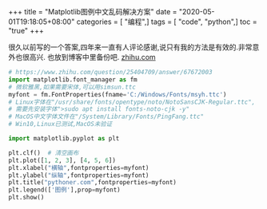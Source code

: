 +++
title = "Matplotlib图例中文乱码解决方案"
date = "2020-05-01T19:18:05+08:00"
categories = [ "编程",]
tags = [ "code", "python",]
toc = "true"
+++


很久以前写的一个答案,四年来一直有人评论感谢,说只有我的方法是有效的.非常意外也很高兴. 也放到博客中里备份吧.
[zhihu.com](https://www.zhihu.com/question/25404709/answer/67672003)

```python
# https://www.zhihu.com/question/25404709/answer/67672003
import matplotlib.font_manager as fm
# 微软雅黑,如果需要宋体,可以用simsun.ttc
myfont = fm.FontProperties(fname='C:/Windows/Fonts/msyh.ttc')
# Linux字体在"/usr/share/fonts/opentype/noto/NotoSansCJK-Regular.ttc", 
# 需要先安装字体">sudo apt install fonts-noto-cjk -y"
# MacOS中文字体文件在"/System/Library/Fonts/PingFang.ttc"
# Win10,Linux已测试,MacOS未验证

import matplotlib.pyplot as plt

plt.clf()  # 清空画布
plt.plot([1, 2, 3], [4, 5, 6])
plt.xlabel("横轴",fontproperties=myfont)
plt.ylabel("纵轴",fontproperties=myfont)
plt.title("pythoner.com",fontproperties=myfont)
plt.legend(['图例'],prop=myfont)
plt.show()
```
<!--more-->
